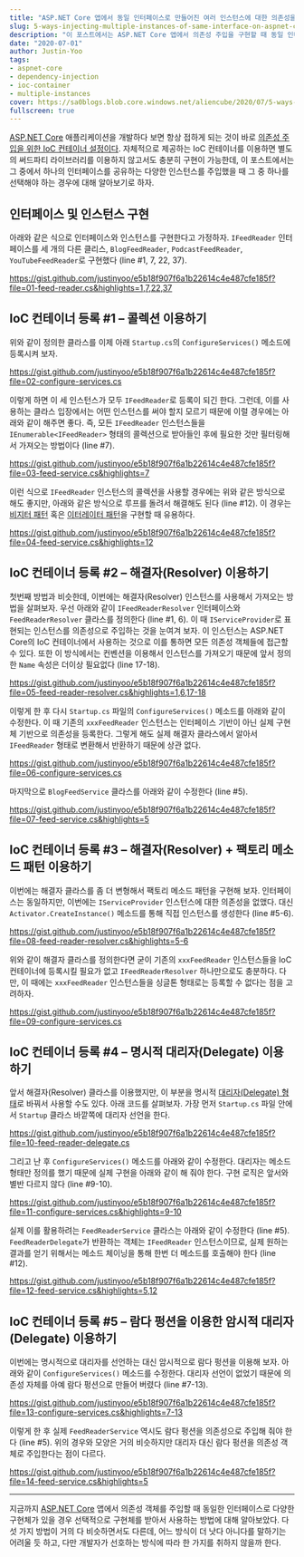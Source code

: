 ```yaml
---
title: "ASP.NET Core 앱에서 동일 인터페이스로 만들어진 여러 인스턴스에 대한 의존성을 주입하는 다섯 가지 방법"
slug: 5-ways-injecting-multiple-instances-of-same-interface-on-aspnet-core
description: "이 포스트에서는 ASP.NET Core 앱에서 의존성 주입을 구현할 때 동일 인터페이스를 가진 서로 다른 인스턴스를 주입하는 여러 가지 방법에 대해 알아봅니다."
date: "2020-07-01"
author: Justin-Yoo
tags:
- aspnet-core
- dependency-injection
- ioc-container
- multiple-instances
cover: https://sa0blogs.blob.core.windows.net/aliencube/2020/07/5-ways-injecting-multiple-instances-of-same-interface-on-aspnet-core-00.png
fullscreen: true
---
```


[ASP.NET Core][aspnet core] 애플리케이션을 개발하다 보면 항상 접하게 되는 것이 바로 [의존성 주입을 위한 IoC 컨테이너 설정이다][aspnet core di]. 자체적으로 제공하는 IoC 컨테이너를 이용하면 별도의 써드파티 라이브러리를 이용하지 않고서도 충분히 구현이 가능한데, 이 포스트에서는 그 중에서 하나의 인터페이스를 공유하는 다양한 인스턴스를 주입했을 때 그 중 하나를 선택해야 하는 경우에 대해 알아보기로 하자.


## 인터페이스 및 인스턴스 구현 ##

아래와 같은 식으로 인터페이스와 인스턴스를 구현한다고 가정하자. `IFeedReader` 인터페이스를 세 개의 다른 클리스, `BlogFeedReader`, `PodcastFeedReader`, `YouTubeFeedReader`로 구현했다 (line #1, 7, 22, 37).

https://gist.github.com/justinyoo/e5b18f907f6a1b22614c4e487cfe185f?file=01-feed-reader.cs&highlights=1,7,22,37


## IoC 컨테이너 등록 #1 &ndash; 콜렉션 이용하기 ##

위와 같이 정의한 클라스를 이제 아래 `Startup.cs`의 `ConfigureServices()` 메소드에 등록시켜 보자.

https://gist.github.com/justinyoo/e5b18f907f6a1b22614c4e487cfe185f?file=02-configure-services.cs

이렇게 하면 이 세 인스턴스가 모두 `IFeedReader`로 등록이 되긴 한다. 그런데, 이를 사용하는 클라스 입장에서는 어떤 인스턴스를 써야 할지 모르기 때문에 이럴 경우에는 아래와 같이 해주면 좋다. 즉, 모든 `IFeedReader` 인스턴스들을 `IEnumerable<IFeedReader>` 형태의 콜렉션으로 받아들인 후에 필요한 것만 필터링해서 가져오는 방법이다 (line #7).

https://gist.github.com/justinyoo/e5b18f907f6a1b22614c4e487cfe185f?file=03-feed-service.cs&highlights=7

이런 식으로 `IFeedReader` 인스턴스의 콜렉션을 사용할 경우에는 위와 같은 방식으로 해도 좋지만, 아래와 같은 방식으로 루프를 돌려서 해결해도 된다 (line #12). 이 경우는 [비지터 패턴][design pattern visitor] 혹은 [이터레이터 패턴][design pattern iterator]을 구현할 때 유용하다.

https://gist.github.com/justinyoo/e5b18f907f6a1b22614c4e487cfe185f?file=04-feed-service.cs&highlights=12


## IoC 컨테이너 등록 #2 &ndash; 해결자(Resolver) 이용하기 ##

첫번째 방법과 비슷한데, 이번에는 해결자(Resolver) 인스턴스를 사용해서 가져오는 방법을 살펴보자. 우선 아래와 같이 `IFeedReaderResolver` 인터페이스와 `FeedReaderResolver` 클라스를 정의한다 (line #1, 6). 이 때 `IServiceProvider`로 표현되는 인스턴스를 의존성으로 주입하는 것을 눈여겨 보자. 이 인스턴스는 ASP.NET Core의 IoC 컨테이너에서 사용하는 것으로 이를 통하면 모든 의존성 객체들에 접근할 수 있다. 또한 이 방식에서는 컨벤션을 이용해서 인스턴스를 가져오기 때문에 앞서 정의한 `Name` 속성은 더이상 필요없다 (line 17-18).

https://gist.github.com/justinyoo/e5b18f907f6a1b22614c4e487cfe185f?file=05-feed-reader-resolver.cs&highlights=1,6,17-18

이렇게 한 후 다시 `Startup.cs` 파일의 `ConfigureServices()` 메소드를 아래와 같이 수정한다. 이 때 기존의 `xxxFeedReader` 인스턴스는 인터페이스 기반이 아닌 실제 구현체 기반으로 의존성을 등록한다. 그렇게 해도 실제 해결자 클라스에서 알아서 `IFeedReader` 형태로 변환해서 반환하기 때문에 상관 없다.

https://gist.github.com/justinyoo/e5b18f907f6a1b22614c4e487cfe185f?file=06-configure-services.cs

마지막으로 `BlogFeedService` 클라스를 아래와 같이 수정한다 (line #5).

https://gist.github.com/justinyoo/e5b18f907f6a1b22614c4e487cfe185f?file=07-feed-service.cs&highlights=5


## IoC 컨테이너 등록 #3 &ndash; 해결자(Resolver) + 팩토리 메소드 패턴 이용하기 ##

이번에는 해결자 클라스를 좀 더 변형해서 팩토리 메소드 패턴을 구현해 보자. 인터페이스는 동일하지만, 이번에는 `IServiceProvider` 인스턴스에 대한 의존성을 없앴다. 대신 `Activator.CreateInstance()` 메소드를 통해 직접 인스턴스를 생성한다 (line #5-6).

https://gist.github.com/justinyoo/e5b18f907f6a1b22614c4e487cfe185f?file=08-feed-reader-resolver.cs&highlights=5-6

위와 같이 해결자 클라스를 정의한다면 굳이 기존의 `xxxFeedReader` 인스턴스들을 IoC 컨테이너에 등록시킬 필요가 없고 `IFeedReaderResolver` 하나만으로도 충분하다. 다만, 이 때에는 `xxxFeedReader` 인스턴스들을 싱글톤 형태로는 등록할 수 없다는 점을 고려하자.

https://gist.github.com/justinyoo/e5b18f907f6a1b22614c4e487cfe185f?file=09-configure-services.cs


## IoC 컨테이너 등록 #4 &ndash; 명시적 대리자(Delegate) 이용하기 ##

앞서 해결자(Resolver) 클라스를 이용했지만, 이 부분을 명시적 [대리자(Delegate) 형태][dotnet delegates]로 바꿔서 사용할 수도 있다. 아래 코드를 살펴보자. 가장 먼저 `Startup.cs` 파일 안에서 `Startup` 클라스 바깥쪽에 대리자 선언을 한다.

https://gist.github.com/justinyoo/e5b18f907f6a1b22614c4e487cfe185f?file=10-feed-reader-delegate.cs

그리고 난 후 `ConfigureServices()` 메소드를 아래와 같이 수정한다. 대리자는 메소드 형태만 정의를 했기 때문에 실제 구현을 아래와 같이 해 줘야 한다. 구현 로직은 앞서와 별반 다르지 않다 (line #9-10).

https://gist.github.com/justinyoo/e5b18f907f6a1b22614c4e487cfe185f?file=11-configure-services.cs&highlights=9-10

실제 이를 활용하려는 `FeedReaderService` 클라스는 아래와 같이 수정한다 (line #5). `FeedReaderDelegate`가 반환하는 객체는 `IFeedReader` 인스턴스이므로, 실제 원하는 결과를 얻기 위해서는 메소드 체이닝을 통해 한번 더 메소드를 호출해야 한다 (line #12).

https://gist.github.com/justinyoo/e5b18f907f6a1b22614c4e487cfe185f?file=12-feed-service.cs&highlights=5,12


## IoC 컨테이너 등록 #5 &ndash; 람다 펑션을 이용한 암시적 대리자(Delegate) 이용하기 ##

이번에는 명시적으로 대리자를 선언하는 대신 암시적으로 람다 펑션을 이용해 보자. 아래와 같이 `ConfigureServices()` 메소드를 수정한다. 대리자 선언이 없었기 때문에 의존성 자체를 아예 람다 펑션으로 만들어 버렸다 (line #7-13).

https://gist.github.com/justinyoo/e5b18f907f6a1b22614c4e487cfe185f?file=13-configure-services.cs&highlights=7-13

이렇게 한 후 실제 `FeedReaderService` 역시도 람다 펑션을 의존성으로 주입해 줘야 한다 (line #5). 위의 경우와 모양은 거의 비슷하지만 대리자 대신 람다 펑션을 의존성 객체로 주입한다는 점이 다르다.

https://gist.github.com/justinyoo/e5b18f907f6a1b22614c4e487cfe185f?file=14-feed-service.cs&highlights=5

---

지금까지 [ASP.NET Core][aspnet core] 앱에서 의존성 객체를 주입할 때 동일한 인터페이스로 다양한 구현체가 있을 경우 선택적으로 구현체를 받아서 사용하는 방법에 대해 알아보았다. 다섯 가지 방법이 거의 다 비슷하면서도 다른데, 어느 방식이 더 낫다 아니다를 말하기는 어려울 듯 하고, 다만 개발자가 선호하는 방식에 따라 한 가지를 취하지 않을까 한다.

[dotnet delegates]: https://docs.microsoft.com/ko-kr/dotnet/csharp/programming-guide/delegates/?WT.mc_id=aliencubeorg-blog-juyoo

[aspnet core]: https://docs.microsoft.com/ko-kr/aspnet/core/?view=aspnetcore-3.1&WT.mc_id=aliencubeorg-blog-juyoo
[aspnet core di]: https://docs.microsoft.com/ko-kr/aspnet/core/fundamentals/dependency-injection?view=aspnetcore-3.1&WT.mc_id=aliencubeorg-blog-juyoo

[design pattern visitor]: https://www.dofactory.com/net/visitor-design-pattern
[design pattern iterator]: https://www.dofactory.com/net/iterator-design-pattern
